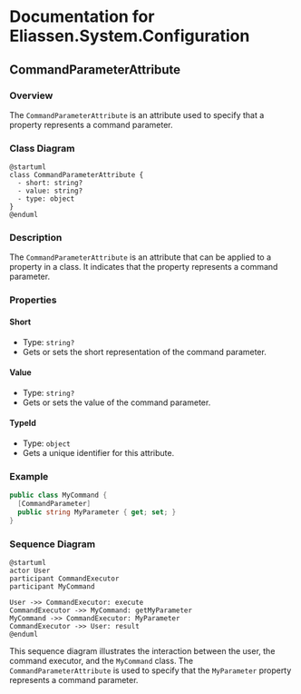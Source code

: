 # Documentation for Eliassen.System.Configuration

## CommandParameterAttribute

### Overview

The `CommandParameterAttribute` is an attribute used to specify that a property represents a command parameter.

### Class Diagram
```plantuml
@startuml
class CommandParameterAttribute {
  - short: string?
  - value: string?
  - type: object
}
@enduml
```
### Description

The `CommandParameterAttribute` is an attribute that can be applied to a property in a class. It indicates that the property represents a command parameter.

### Properties

#### Short

* Type: `string?`
* Gets or sets the short representation of the command parameter.

#### Value

* Type: `string?`
* Gets or sets the value of the command parameter.

#### TypeId

* Type: `object`
* Gets a unique identifier for this attribute.

### Example
```csharp
public class MyCommand {
  [CommandParameter]
  public string MyParameter { get; set; }
}
```
### Sequence Diagram
```plantuml
@startuml
actor User
participant CommandExecutor
participant MyCommand

User ->> CommandExecutor: execute
CommandExecutor ->> MyCommand: getMyParameter
MyCommand ->> CommandExecutor: MyParameter
CommandExecutor ->> User: result
@enduml
```
This sequence diagram illustrates the interaction between the user, the command executor, and the `MyCommand` class. The `CommandParameterAttribute` is used to specify that the `MyParameter` property represents a command parameter.